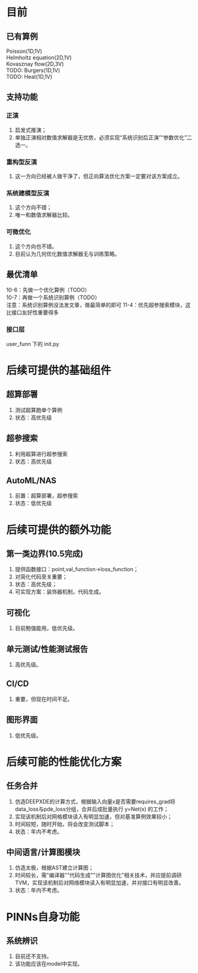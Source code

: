 # 目前
## 已有算例 
Poisson(1D,1V)  
Helmholtz equation(2D,1V)  
Kovasznay flow(2D,3V)  
TODO: Burgers(1D,1V)  
TODO: Heat(1D,1V)

## 支持功能
### 正演
1. 启发式推演；
2. 单独正演相对数值求解器是无优势，必须实现“系统识别后正演”“参数优化”二选一。
### 重构型反演
1. 这一方向已经被人做干净了，但正向算法优化方案一定要对该方案成立。
### 系统建模型反演
1. 这个方向不错；
2. 唯一和数值求解器比较。
### 可微优化
1. 这个方向也不错。
2. 目前认为几何优化数值求解器无与训练策略。

## 最优清单
10-6：先做一个优化算例（TODO）  
10-7：再做一个系统识别算例（TODO）  
注意：系统识别算例没法发文章，做最简单的即可
11-4：优先超参搜索模块，这比接口友好性重要得多

### 接口层
user_funn 下的 init.py


# 后续可提供的基础组件
## 超算部署
1. 测试超算跑单个算例
2. 状态：高优先级

## 超参搜索
1. 利用超算进行超参搜索
2. 状态：高优先级

## AutoML/NAS
1. 前置：超算部署，超参搜索
2. 状态：低优先级

# 后续可提供的额外功能
## 第一类边界(10.5完成)
1. 提供函数接口：point,val_function->loss_function；
2. 对简化代码至关重要；
3. 状态：高优先级；
4. 可实现方案：装饰器机制，代码生成。

## 可视化
1. 目前勉强能用，低优先级。

## 单元测试/性能测试报告
1. 高优先级。

## CI/CD
1. 重要，但现在时间不足。

## 图形界面
1. 低优先级。

# 后续可能的性能优化方案
## 任务合并  
1. 仿造DEEPXDE的计算方式，根据输入向量x是否需要requires_grad将data_loss与pde_loss分组，合并后成批量执行 y=Net(x) 的工作； 
2. 实现该机制后对网格模块读入有明显加速，但对基准算例效果较小；
3. 时间较短，随时开始，将会改变测试脚本；
4. 状态：年内不考虑。
## 中间语言/计算图模块
1. 仿造太极，根据AST建立计算图；
2. 时间较长，需"编译器""代码生成""计算图优化"相关技术，并应提前调研TVM，实现该机制后对网络模块读入有明显加速，并对接口有明显改善。
3. 状态：年内不考虑。

# PINNs自身功能
## 系统辨识
1. 目前还不支持。
2. 该功能应该在model中实现。
## 



    